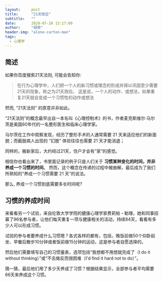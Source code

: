 ```yaml
---
layout:     post
title:      "21天效应"
subtitle:   ""
date:       2020-07-20 13:17:00
author:     "胡荣"
header-img: "alone-carton-man"
tags:
  - 心理学
---
```


## 简述

如果你百度搜索21天法则, 可能会告知你:

> 在行为心理学中，人们把一个人的新习惯或理念的形成并得以巩固至少需要21天的现象，称之为21天效应。
> 这是说，一个人的动作、或想法，如果重复21天就会变成一个习惯性的动作或想法

然而, “21天法则” 的原意并非如此。

“21天法则”的概念最早出自一本名叫《心理控制术》的书，作者麦克斯维尔·马尔茨是美国60年代的一名整形医生和临床心理学家。

马尔茨在工作中观察发现，经历了整形手术的人通常需要 21 天来适应他们的新面貌；而截肢病人出现的 “幻肢” 体验往往也需要 21 天才能消退；

同样的，搬新家后，大约经过21天，住户才会有“家“的感觉。

相信你也看出来了，书里面记录的例子只是人们关于 __习惯某种变化的时间，并非养成一个习惯的时间__。
然而，这个概念在传递的过程中被曲解，最后成为了我们所熟知的“养成一个习惯需要 21 天”的说法。

那么, 养成一个习惯到底需要多长时间呢?

## 习惯的养成时间

来看看另一个试验，来自伦敦大学学院的健康心理学家费莉帕・勒理，她和同事招募了96名参与者，让他们每天重复一项与健康相关的活动，持续84天，看看有多少人可以形成习惯。

试验的参与者要养成什么习惯嗯？各式各样的都有，包括，晚饭前做50个仰卧起坐、早餐后散步10分钟或者饭前做15分钟的运动，这是参与者自愿选择的。

然后他们需要填写自己的习惯量表，选项包括“我想都不用想就完成了（I do it without thinking）”或“不去做反而很困难（I'd find it hard not to do）”。

猜一猜，最后他们用了多少天养成了习惯？根据结果显示，全部参与者平均需要66天来养成这个习惯。